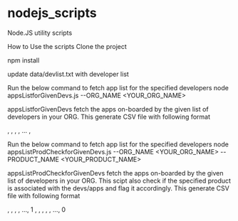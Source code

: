 # nodejs_scripts
Node.JS utility scripts

How to Use the scripts
Clone the project

npm install

update data/devlist.txt with developer list

Run the below command to fetch app list for the specified developers
node appsListforGivenDevs.js --ORG_NAME <YOUR_ORG_NAME>

appsListforGivenDevs fetch the apps on-boarded by the given list of developers in your ORG. This generate CSV file with following format

<developer1>, <app1>, <app2>, <app3>, ...
<developer2>,


Run the below command to fetch app list for the specified developers
node appsListProdCheckforGivenDevs.js --ORG_NAME <YOUR_ORG_NAME> --PRODUCT_NAME <YOUR_PRODUCT_NAME>

appsListProdCheckforGivenDevs fetch the apps on-boarded by the given list of developers in your ORG. This scipt also check if the specified product is associated with the devs/apps and flag it accordingly. This generate CSV file with following format

<developer1>, <app1>, <app2>, <app3>, ..., 1
<developer2>,
<developer3>, <app4>, <app5>, <app6>, ..., 0


